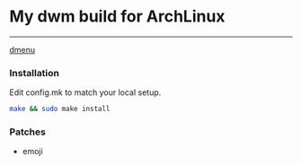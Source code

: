 # My dwm build for ArchLinux
---

[dmenu](https://tools.suckless.org/dmenu/)

### Installation

Edit config.mk to match your local setup.

```sh
make && sudo make install
```

### Patches
- emoji
